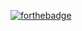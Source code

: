[![forthebadge](https://forthebadge.com/images/featured/featured-uses-html.svg)](https://forthebadge.com)
